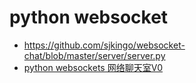# python websocket

* https://github.com/sjkingo/websocket-chat/blob/master/server/server.py
* [python websockets 网络聊天室V0](https://zhuanlan.zhihu.com/p/112813123)
